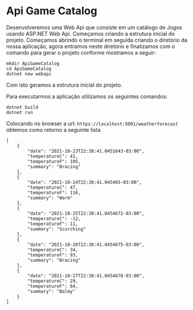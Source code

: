 # Api Game Catalog

Desenvolveremos uma Web Api que consiste em um catálogo de Jogos usando ASP.NET Web Api. Começamos criando a estrutura inicial do projeto. Começamos abrindo o terminal em seguida criando o diretório da nossa aplicação, agora entramos neste diretório e finalizamos com o comando para gerar o projeto conforme mostramos a seguir:

```
mkdir ApiGameCatalog
cd ApiGameCatalog
dotnet new webapi
```
Com isto geramos a estrutura inicial do projeto.

Para executarmos a aplicação utilizamos os seguintes comandos:
```
dotnet build
dotnet run
```
Colocando no browser a url: ```https://localhost:5001/weatherforecast``` obtemos como retorno a seguinte lista
```
[
    {
        "date": "2021-10-23T22:38:41.0451643-03:00",
        "temperatureC": 41,
        "temperatureF": 105,
        "summary": "Bracing"
    },
    {
        "date": "2021-10-24T22:38:41.045465-03:00",
        "temperatureC": 47,
        "temperatureF": 116,
        "summary": "Warm"
    },
    {
        "date": "2021-10-25T22:38:41.0454672-03:00",
        "temperatureC": -12,
        "temperatureF": 11,
        "summary": "Scorching"
    },
    {
        "date": "2021-10-26T22:38:41.0454675-03:00",
        "temperatureC": 34,
        "temperatureF": 93,
        "summary": "Bracing"
    },
    {
        "date": "2021-10-27T22:38:41.0454678-03:00",
        "temperatureC": 29,
        "temperatureF": 84,
        "summary": "Balmy"
    }
]
```
